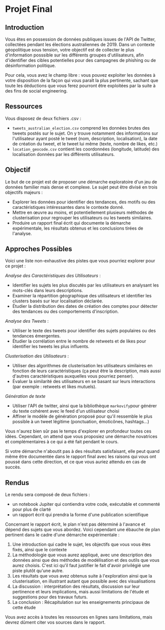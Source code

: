 # Projet Final 

## Introduction

Vous êtes en possession de données publiques issues de l'API de Twitter, collectées pendant les élections australiennes de 2019. Dans un contexte géopolitique sous tension, votre objectif est de collecter le plus d'information posssible sur les différents groupes d'utilisateurs, afin d'identifier des cibles potentielles pour des campagnes de phishing ou de désinformation politique. 

Pour cela, vous avez le champ libre : vous pouvez exploiter les données à votre disposition de la façon qui vous paraît la plus pertinente, sachant que toute les déductions que vous ferez pourront être exploitées par la suite à des fins de social engineering.

## Ressources

Vous disposez de deux fichiers .csv : 
* `tweets_australian_election.csv` comprend les données brutes des tweets postés sur le sujet. On y trouve notamment des informations sur l'utilisateur ayant posté le tweet (nom, description, localisation), la date de création du tweet, et le tweet lui même (texte, nombre de likes, etc.) 
* `location_geocode.csv` contient les coordonnées (longitude, latitude) des localisation données par les différents utilisateurs.

## Objectif 
 
 Le but de ce projet est de proposer une démarche exploratoire d'un jeu de données familier mais dense et complexe. Le sujet peut être divisé en trois objectifs majeurs : 
* Explorer les données pour identifier des tendances, des motifs ou des caractéristiques intéressantes dans le contexte donné.
* Mettre en œuvre au moins, et potentiellement plusieurs méthodes de clusterisation pour regrouper les utilisateurs ou les tweets similaires.
* Produire un rapport final écrit qui documente la démarche expérimentale, les résultats obtenus et les conclusions tirées de l'analyse.


## Approches Possibles 

Voici une liste non-exhaustive des pistes que vous pourriez explorer pour ce projet :

*Analyse des Caractéristiques des Utilisateurs* :
* Identifier les sujets les plus discutés par les utilisateurs en analysant les mots-clés dans leurs descriptions.
* Examiner la répartition géographique des utilisateurs et identifier les clusters basés sur leur localisation déclarée.
* Étudier la distribution des dates de création des comptes pour détecter des tendances ou des comportements d'inscription.


*Analyse des Tweets* :
* Utiliser le texte des tweets pour identifier des sujets populaires ou des tendances émergentes.
* Étudier la corrélation entre le nombre de retweets et de likes pour identifier les tweets les plus influents.


*Clusterisation des Utilisateurs* :
* Utiliser des algorithmes de clusterisation les utilisateurs similaires en fonction de leurs caractéristiques (ça peut être la description, mais aussi d'autres caractéristiques auxquelles vous pourriez penser).
* Évaluer la similarité des utilisateurs en se basant sur leurs interactions (par exemple : retweets et likes mutuels).


*Génération de texte*
* Utiliser l'API de twitter, ainsi que la bibliothèque `markovify`pour générer du texte cohérent avec le feed d'un utilisateur choisi
* Affiner le modèle de génération proposé pour qu'il ressemble le plus possible à un tweet légitime (ponctuation, émoticônes, hashtags...)

Vous n'aurez bien sûr pas le temps d'explorer en profondeur toutes ces idées. Cependant, on attend que vous proposiez une démarche novatrices et complémentaires à ce qui a été fait pendant le cours. 

Si votre démarche n'aboutit pas à des résultats satisfaisant, elle peut quand même être documentée dans le rapport final avec les raisons qui vous ont poussé dans cette direction, et ce que vous auriez attendu en cas de succès. 

## Rendus

Le rendu sera composé de deux fichiers : 
* un notebook Jupiter qui contiendra votre code, exécutable et commenté pour plus de clarté
* un rapport écrit qui prendra la forme d'une publication scientifique

Concernant le rapport écrit, le plan n'est pas déterminé à l'avance et dépend des sujets que vous abordez. Voici cependant une ébauche de plan pertinent dans le cadre d'une démarche expérimentale : 

1. Une introduction qui cadre le sujet, les objectifs que vous vous êtes fixés, ainsi que le contexte
2. La méthodologie que vous aurez appliqué, avec une description des données ainsi que des méthodes de modélisation et des outils que vous aurez choisis. C'est ici qu'il faut justifier le fait d'avoir privilégié une piste plutôt qu'une autre.
3. Les résultats que vous avez obtenus suite à l'exploration ainsi que la clusterisation, en illustrant autant que possible avec des visualisations
4. La discussion : interprétation des résultats, discussion sur leur pertinence et leurs implications, mais aussi limitations de l'étude et suggestions pour des travaux futurs.
5. La conclusion : Récapitulation sur les enseignements principaux de cette étude

Vous avez accès à toutes les ressources en lignes sans limitations, mais devrez dûment citer vos sources dans le rapport. 

